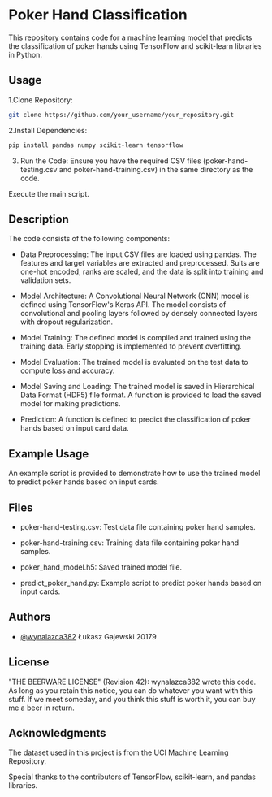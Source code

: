 
# Poker Hand Classification

This repository contains code for a machine learning model that predicts the classification of poker hands using TensorFlow and scikit-learn libraries in Python.


## Usage

1.Clone Repository:
```bash
git clone https://github.com/your_username/your_repository.git

```
2.Install Dependencies:
```bash
pip install pandas numpy scikit-learn tensorflow

```
3. Run the Code:
Ensure you have the required CSV files (poker-hand-testing.csv and poker-hand-training.csv) in the same directory as the code.

Execute the main script.
## Description

The code consists of the following components:

* Data Preprocessing: The input CSV files are loaded using pandas. The features and target variables are extracted and preprocessed. Suits are one-hot encoded, ranks are scaled, and the data is split into training and validation sets.

* Model Architecture: A Convolutional Neural Network (CNN) model is defined using TensorFlow's Keras API. The model consists of convolutional and pooling layers followed by densely connected layers with dropout regularization.

* Model Training: The defined model is compiled and trained using the training data. Early stopping is implemented to prevent overfitting.

* Model Evaluation: The trained model is evaluated on the test data to compute loss and accuracy.

* Model Saving and Loading: The trained model is saved in Hierarchical Data Format (HDF5) file format. A function is provided to load the saved model for making predictions.

* Prediction: A function is defined to predict the classification of poker hands based on input card data.

## Example Usage

An example script is provided to demonstrate how to use the trained model to predict poker hands based on input cards.
## Files

* poker-hand-testing.csv: Test data file containing poker hand samples.

* poker-hand-training.csv: Training data file containing poker hand samples.

* poker_hand_model.h5: Saved trained model file.

* predict_poker_hand.py: Example script to predict poker hands based on input cards.
## Authors

- [@wynalazca382](https://github.com/wynalazca382) Łukasz Gajewski 20179


## License

 "THE BEERWARE LICENSE" (Revision 42):
 wynalazca382 wrote this code. As long as you retain this 
 notice, you can do whatever you want with this stuff. If we
 meet someday, and you think this stuff is worth it, you can
 buy me a beer in return.



## Acknowledgments

The dataset used in this project is from the UCI Machine Learning Repository.

Special thanks to the contributors of TensorFlow, scikit-learn, and pandas libraries.
